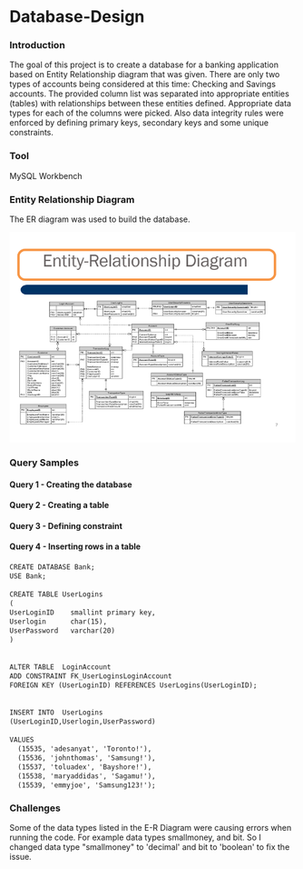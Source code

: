 # Database-Design

### Introduction
The goal of this project is to create a database for a banking application based on Entity Relationship diagram that was given.
There are only two types of accounts being considered at this time: Checking and Savings accounts. The provided column list was separated into appropriate entities (tables) with relationships between these entities defined. 
Appropriate data types for each of the columns were picked. Also data integrity rules were enforced by defining primary keys, secondary keys and some unique constraints.

### Tool
MySQL Workbench

### Entity Relationship Diagram
The ER diagram was used to build the database.

![alt text](Entity_Relationship_Diagram.PNG)

### Query Samples
#### Query 1 - Creating the database
#### Query 2 - Creating a table
#### Query 3 - Defining constraint
#### Query 4 - Inserting rows in a table

```
CREATE DATABASE Bank;
USE Bank;

CREATE TABLE UserLogins
(
UserLoginID    smallint primary key,
Userlogin      char(15),
UserPassword   varchar(20)
)


ALTER TABLE  LoginAccount
ADD CONSTRAINT FK_UserLoginsLoginAccount
FOREIGN KEY (UserLoginID) REFERENCES UserLogins(UserLoginID);


INSERT INTO  UserLogins
(UserLoginID,Userlogin,UserPassword)

VALUES  
  (15535, 'adesanyat', 'Toronto!'), 
  (15536, 'johnthomas', 'Samsung!'), 
  (15537, 'toluadex', 'Bayshore!'), 
  (15538, 'maryaddidas', 'Sagamu!'), 
  (15539, 'emmyjoe', 'Samsung123!'); 
```


### Challenges
Some of the data types listed in the E-R Diagram were causing errors when running the code. For example data types smallmoney, and bit.
So I changed data type "smallmoney" to 'decimal' and bit to 'boolean' to fix the issue.
